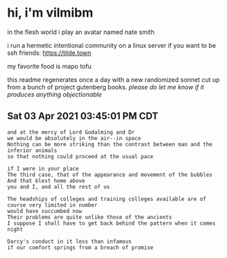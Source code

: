 # hi, i'm vilmibm

in the flesh world i play an avatar named nate smith

i run a hermetic intentional community on a linux server if you want to be ssh friends: https://tilde.town

my favorite food is mapo tofu

this readme regenerates once a day with a new randomized sonnet cut up from a bunch of project gutenberg books.
_please do let me know if it produces anything objectionable_

## Sat 03 Apr 2021 03:45:01 PM CDT

    and at the mercy of Lord Godalming and Dr
    we would be absolutely in the air--in space
    Nothing can be more striking than the contrast between man and the inferior animals
    so that nothing could proceed at the usual pace
    
    if I were in your place
    The third case, that of the appearance and movement of the bubbles
    And that blest home above
    you and I, and all the rest of us
    
    The headships of colleges and training colleges available are of course very limited in number
    would have succumbed now
    Their problems are quite unlike those of the ancients
    I suppose I shall have to get back behind the pattern when it comes night
    
    Darcy's conduct in it less than infamous
    if our comfort springs from a breach of promise
